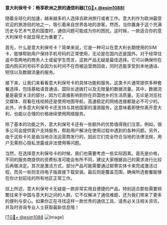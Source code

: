 **意大利保号卡：畅享欧洲之旅的通信利器[[TG💪+ @esim1088](https://t.me/s/esim1088)]**

随着全球化的加速，越来越多的人选择去欧洲旅行或者工作。意大利作为欧洲最受欢迎的旅游目的地之一，吸引着来自世界各地的游客。然而，当你置身于这个充满历史与艺术气息的国度时，通信问题可能成为你的困扰。这时候，一款适合你的意大利保号卡就显得尤为重要了。

首先，什么是意大利保号卡？简单来说，它是一种可以在意大利长期使用的SIM卡，能够帮助用户保持手机号码的正常使用，无论是在国内还是国外。对于经常往返中意两地的商务人士或留学生而言，这款产品无疑是最佳选择。它可以确保你在国内购买的号码不会因为长时间不在而被运营商回收，同时还能享受到本地通话、短信以及数据流量的服务。

接下来，让我们来看看意大利保号卡的具体功能和服务。这类卡片通常提供多种套餐选择，包括基础语音通话、国际长途拨打以及无限量的数据流量。其中，数据流量是最受关注的部分，因为它直接影响到你在异国他乡的生活质量。无论是浏览社交媒体、观看在线视频还是使用地图导航，高速稳定的网络连接都是必不可少的。此外，许多意大利保号卡还支持与其他国家的漫游服务，这意味着即使你离开意大利，也能以合理的价格继续使用网络服务。

除了基本的功能之外，意大利保号卡还有一些额外的优势值得我们注意。例如，很多公司会提供客户支持服务，帮助用户解决在使用过程中遇到的各种问题。另外，由于这些卡片是由当地合法运营商发行的，因此它们完全符合当地的法律法规，用户无需担心隐私泄露或非法使用等问题。

当然，在选择意大利保号卡的时候，我们也需要考虑一些实际因素。首先是价格，不同的服务商提供的资费标准可能会有所不同，建议大家根据自己的需求进行比较后再做决定。其次是激活方式，部分产品可能需要通过邮寄实体卡来完成激活过程，而另一些则支持电子版直接下载安装。最后则是覆盖范围，确保所选套餐能够在你计划前往的所有地区正常工作。

综上所述，意大利保号卡无疑是一款非常实用且便捷的产品，特别适合那些需要频繁往来于中国与意大利之间的人群。它不仅解决了通信难题，还为我们带来了更多的便利与安心。如果你正在寻找这样一款优秀的通信工具，请务必关注相关资讯，并及时咨询专业人士获取最新信息哦！

[[TG💪+ @esim1088](https://t.me/s/esim1088) ![Image](https://i.postimg.cc/4NQfJmqS/Snipaste-2025-05-13-00-14-12.png)]
